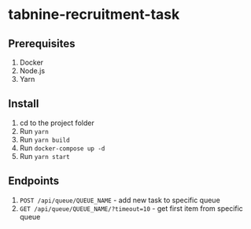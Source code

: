 # tabnine-recruitment-task
 

## Prerequisites
1. Docker
2. Node.js
3. Yarn

## Install
1. cd to the project folder
2. Run `yarn`
3. Run `yarn build`
4. Run `docker-compose up -d`
5. Run `yarn start`


## Endpoints
1. `POST /api/queue/QUEUE_NAME` - add new task to specific queue
2. `GET /api/queue/QUEUE_NAME/?timeout=10` - get first item from specific queue